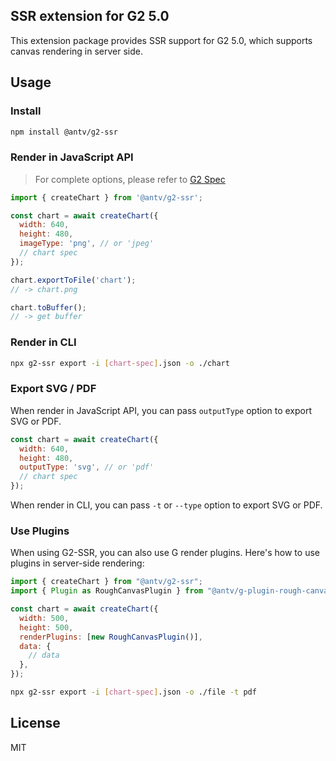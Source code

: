 ## SSR extension for G2 5.0

This extension package provides SSR support for G2 5.0, which supports canvas rendering in server side.

## Usage

### Install

```bash
npm install @antv/g2-ssr
```

### Render in JavaScript API

> For complete options, please refer to [G2 Spec](https://g2.antv.antgroup.com/spec/overview)

```js
import { createChart } from '@antv/g2-ssr';

const chart = await createChart({
  width: 640,
  height: 480,
  imageType: 'png', // or 'jpeg'
  // chart spec
});

chart.exportToFile('chart');
// -> chart.png

chart.toBuffer();
// -> get buffer
```

### Render in CLI

```bash
npx g2-ssr export -i [chart-spec].json -o ./chart
```

### Export SVG / PDF

When render in JavaScript API, you can pass `outputType` option to export SVG or PDF.

```js
const chart = await createChart({
  width: 640,
  height: 480,
  outputType: 'svg', // or 'pdf'
  // chart spec
});
```

When render in CLI, you can pass `-t` or `--type` option to export SVG or PDF.

### Use Plugins

When using G2-SSR, you can also use G render plugins. Here's how to use plugins in server-side rendering:

```js
import { createChart } from "@antv/g2-ssr";
import { Plugin as RoughCanvasPlugin } from "@antv/g-plugin-rough-canvas-renderer";

const chart = await createChart({
  width: 500,
  height: 500,
  renderPlugins: [new RoughCanvasPlugin()],
  data: {
    // data
  },
});
```

```bash
npx g2-ssr export -i [chart-spec].json -o ./file -t pdf
```

## License

MIT
